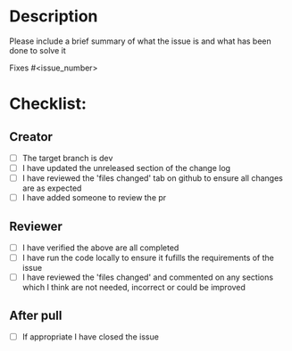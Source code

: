 # Description

Please include a brief summary of what the issue is and what has been done to solve it

Fixes #<issue_number>

# Checklist:

## Creator

- [ ] The target branch is dev
- [ ] I have updated the unreleased section of the change log
- [ ] I have reviewed the 'files changed' tab on github to ensure all changes are as expected
- [ ] I have added someone to review the pr

## Reviewer

- [ ] I have verified the above are all completed
- [ ] I have run the code locally to ensure it fufills the requirements of the issue
- [ ] I have reviewed the 'files changed' and commented on any sections which I think are not needed, incorrect or could be improved

## After pull

- [ ] If appropriate I have closed the issue
